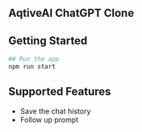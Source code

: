 ## AqtiveAI ChatGPT Clone

## Getting Started

```bash
## Run the app
npm run start
```

## Supported Features

- Save the chat history
- Follow up prompt
